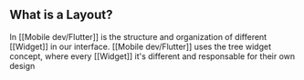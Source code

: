 
## What is a Layout?

In [[Mobile dev/Flutter]] is the structure and organization of different [[Widget]] in our interface. [[Mobile dev/Flutter]] uses the tree widget concept, where every [[Widget]] it's different and responsable for their own design
